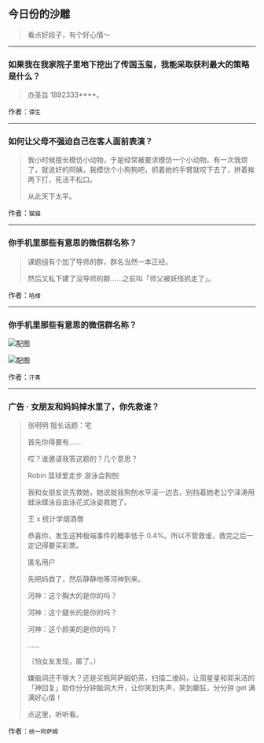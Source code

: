 ## 今日份的沙雕

> 看点好段子，有个好心情～


 
---

### 如果我在我家院子里地下挖出了传国玉玺，我能采取获利最大的策略是什么？

> 办圣旨 1892333****。


作者：`谭生`

---

### 如何让父母不强迫自己在客人面前表演？

> 我小时候擅长模仿小动物，于是经常被要求模仿一个小动物。有一次我烦了，就说好的阿姨，我模仿个小狗狗吧，抓着她的手臂就咬下去了，拼着挨两下打，死活不松口。
> 
> 从此天下太平。


作者：`猫猫`

---

### 你手机里那些有意思的微信群名称？

> 课题组有个加了导师的群，群名当然一本正经。
> 
> 然后又私下建了没导师的群……之前叫「师父被妖怪抓走了」。


作者：`哈楼`

---

### 你手机里那些有意思的微信群名称？

> 



![配图](http://pic2.zhimg.com/70/c0475dd0f72c58d886dd2e44e2d8d5f5_b.jpg)



![配图](http://pic1.zhimg.com/70/035706259c656f5609cfe7b0141be694_b.jpg)


作者：`汗青`

---

### 广告 · 女朋友和妈妈掉水里了，你先救谁？

> 张明明 擅长话题：宅
> 
> 首先你得要有……
> 
> 哎？谁邀请我答这题的？几个意思？
> 
> Robin 篮球爱走步 游泳会狗刨
> 
> 我和女朋友说先救她，她说就我狗刨水平滚一边去，别挡着她老公宁泽涛用蛙泳蝶泳自由泳花式泳姿救她了。
> 
> 王 x 统计学烟酒僧
> 
> 恭喜你，发生这种极端事件的概率低于 0.4%。所以不管救谁，救完之后一定记得要买彩票。
> 
> 匿名用户
> 
> 先把妈救了，然后静静地等河神到来。
> 
> 河神：这个胸大的是你的吗？
> 
> 河神：这个腿长的是你的吗？
> 
> 河神：这个颜美的是你的吗？
> 
> ……
> 
> （怕女友发现，匿了。）
> 
> 嫌脑洞还不够大？还是买瓶阿萨姆奶茶，扫描二维码，让周星星和郭采洁的「神回复」助你分分钟脑洞大开，让你笑到失声，笑到癫狂，分分钟 get 满满好心情！
> 
> 点这里，听听看。


作者：`统一阿萨姆`